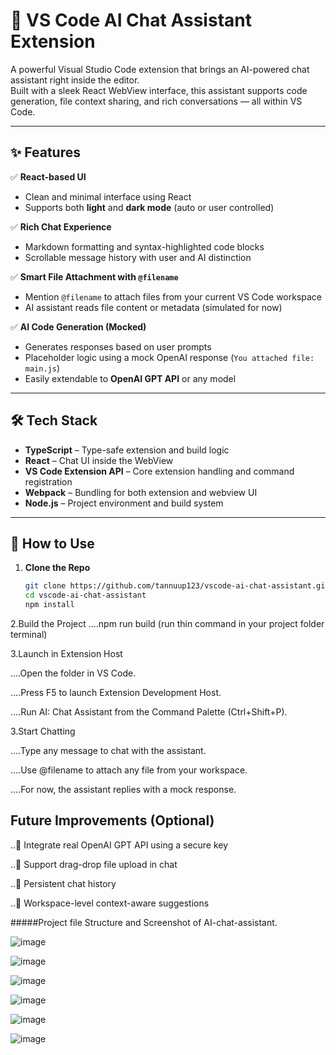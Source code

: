# 💬 VS Code AI Chat Assistant Extension

A powerful Visual Studio Code extension that brings an AI-powered chat assistant right inside the editor.  
Built with a sleek React WebView interface, this assistant supports code generation, file context sharing, and rich conversations — all within VS Code.

---

## ✨ Features

✅ **React-based UI**  
- Clean and minimal interface using React
- Supports both **light** and **dark mode** (auto or user controlled)

✅ **Rich Chat Experience**  
- Markdown formatting and syntax-highlighted code blocks  
- Scrollable message history with user and AI distinction

✅ **Smart File Attachment with `@filename`**  
- Mention `@filename` to attach files from your current VS Code workspace  
- AI assistant reads file content or metadata (simulated for now)

✅ **AI Code Generation (Mocked)**  
- Generates responses based on user prompts
- Placeholder logic using a mock OpenAI response (`You attached file: main.js`)  
- Easily extendable to **OpenAI GPT API** or any model

---

## 🛠 Tech Stack

- **TypeScript** – Type-safe extension and build logic  
- **React** – Chat UI inside the WebView  
- **VS Code Extension API** – Core extension handling and command registration  
- **Webpack** – Bundling for both extension and webview UI  
- **Node.js** – Project environment and build system

---

## 🚀 How to Use

1. **Clone the Repo**
   ```bash
   git clone https://github.com/tannuup123/vscode-ai-chat-assistant.git
   cd vscode-ai-chat-assistant
   npm install
2.Build the Project
....npm run build (run thin command in your project folder terminal)

3.Launch in Extension Host

....Open the folder in VS Code.

....Press F5 to launch Extension Development Host.

....Run AI: Chat Assistant from the Command Palette (Ctrl+Shift+P).

3.Start Chatting

....Type any message to chat with the assistant.

....Use @filename to attach any file from your workspace.

....For now, the assistant replies with a mock response.

##  Future Improvements (Optional)
..🔌 Integrate real OpenAI GPT API using a secure key

..📂 Support drag-drop file upload in chat

..💾 Persistent chat history

..🧠 Workspace-level context-aware suggestions

#####Project file Structure and Screenshot of AI-chat-assistant.

![image](https://github.com/user-attachments/assets/3acca499-180e-4573-9b62-85982e97bde8)

![image](https://github.com/user-attachments/assets/69ae247e-f498-4a80-8e48-a1852b5c10f0)

![image](https://github.com/user-attachments/assets/3af28340-4e36-48d8-8dd7-d2d17e7cfa4b)

![image](https://github.com/user-attachments/assets/60f3611e-f2ac-42aa-b33d-243492d6ed87)

![image](https://github.com/user-attachments/assets/c22b20d6-75da-4780-af93-75f35309c049)

![image](https://github.com/user-attachments/assets/2f595988-236c-4816-9c42-ecdd1b41f1fa)







